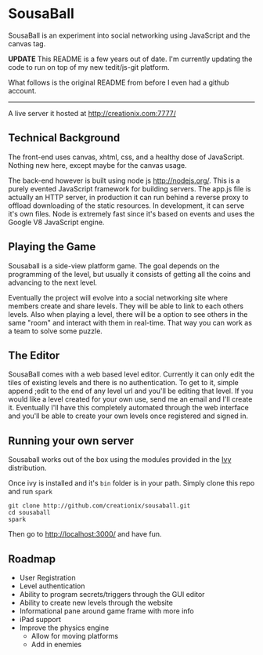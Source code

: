 # SousaBall

SousaBall is an experiment into social networking using JavaScript and the canvas tag.

**UPDATE**  This README is a few years out of date.  I'm currently updating the code to run on top of my new tedit/js-git platform.

What follows is the original README from before I even had a github account.

-----------------------------------------------


A live server it hosted at <http://creationix.com:7777/>

## Technical Background

The front-end uses canvas, xhtml, css, and a healthy dose of JavaScript.  Nothing new here, except maybe for the canvas usage.

The back-end however is built using node js <http://nodejs.org/>.  This is a purely evented JavaScript framework for building servers.  The app.js file is actually an HTTP server, in production it can run behind a reverse proxy to offload downloading of the static resources.  In development, it can serve it's own files.  Node is extremely fast since it's based on events and uses the Google V8 JavaScript engine.

## Playing the Game

Sousaball is a side-view platform game.  The goal depends on the programming of the level, but usually it consists of getting all the coins and advancing to the next level.

Eventually the project will evolve into a social networking site where members create and share levels.  They will be able to link to each others levels. Also when playing a level, there will be a option to see others in the same "room" and interact with them in real-time.  That way you can work as a team to solve some puzzle.

## The Editor

SousaBall comes with a web based level editor.  Currently it can only edit the tiles of existing levels and there is no authentication.  To get to it, simple append ;edit to the end of any level url and you'll be editing that level.  If you would like a level created for your own use, send me an email and I'll create it.  Eventually I'll have this completely automated through the web interface and you'll be able to create your own levels once registered and signed in.

## Running your own server

Sousaball works out of the box using the modules provided in the [Ivy][] distribution.

Once ivy is installed and it's `bin` folder is in your path.  Simply clone this repo and run `spark`

    git clone http://github.com/creationix/sousaball.git
    cd sousaball
    spark

Then go to <http://localhost:3000/> and have fun.

## Roadmap

 * User Registration
 * Level authentication
 * Ability to program secrets/triggers through the GUI editor
 * Ability to create new levels through the website
 * Informational pane around game frame with more info
 * iPad support
 * Improve the physics engine
   * Allow for moving platforms
   * Add in enemies

[Ivy]: http://github.com/creationix/ivy/
